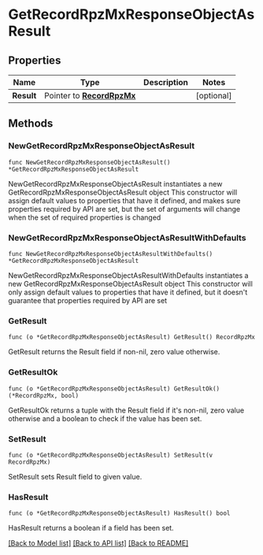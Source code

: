 # GetRecordRpzMxResponseObjectAsResult

## Properties

Name | Type | Description | Notes
------------ | ------------- | ------------- | -------------
**Result** | Pointer to [**RecordRpzMx**](RecordRpzMx.md) |  | [optional] 

## Methods

### NewGetRecordRpzMxResponseObjectAsResult

`func NewGetRecordRpzMxResponseObjectAsResult() *GetRecordRpzMxResponseObjectAsResult`

NewGetRecordRpzMxResponseObjectAsResult instantiates a new GetRecordRpzMxResponseObjectAsResult object
This constructor will assign default values to properties that have it defined,
and makes sure properties required by API are set, but the set of arguments
will change when the set of required properties is changed

### NewGetRecordRpzMxResponseObjectAsResultWithDefaults

`func NewGetRecordRpzMxResponseObjectAsResultWithDefaults() *GetRecordRpzMxResponseObjectAsResult`

NewGetRecordRpzMxResponseObjectAsResultWithDefaults instantiates a new GetRecordRpzMxResponseObjectAsResult object
This constructor will only assign default values to properties that have it defined,
but it doesn't guarantee that properties required by API are set

### GetResult

`func (o *GetRecordRpzMxResponseObjectAsResult) GetResult() RecordRpzMx`

GetResult returns the Result field if non-nil, zero value otherwise.

### GetResultOk

`func (o *GetRecordRpzMxResponseObjectAsResult) GetResultOk() (*RecordRpzMx, bool)`

GetResultOk returns a tuple with the Result field if it's non-nil, zero value otherwise
and a boolean to check if the value has been set.

### SetResult

`func (o *GetRecordRpzMxResponseObjectAsResult) SetResult(v RecordRpzMx)`

SetResult sets Result field to given value.

### HasResult

`func (o *GetRecordRpzMxResponseObjectAsResult) HasResult() bool`

HasResult returns a boolean if a field has been set.


[[Back to Model list]](../README.md#documentation-for-models) [[Back to API list]](../README.md#documentation-for-api-endpoints) [[Back to README]](../README.md)


